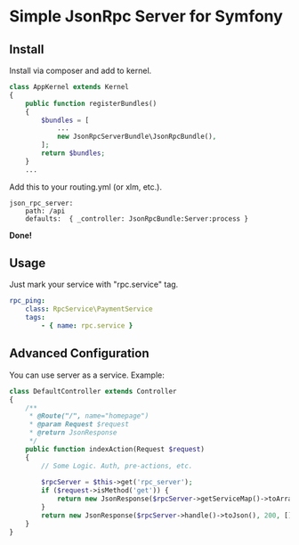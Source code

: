 Simple JsonRpc Server for Symfony
=================================
Install
-------
Install via composer and add to kernel.
```php
class AppKernel extends Kernel
{
    public function registerBundles()
    {
        $bundles = [
            ...
            new JsonRpcServerBundle\JsonRpcBundle(),
        ];
        return $bundles;
    }
    ...
```
Add this to your routing.yml (or xlm, etc.).
```
json_rpc_server:
    path: /api
    defaults:  { _controller: JsonRpcBundle:Server:process }
```
**Done!**

Usage
-----
Just mark your service with "rpc.service" tag.
```yaml
rpc_ping:
    class: RpcService\PaymentService
    tags:
        - { name: rpc.service }
```

Advanced Configuration
----------------------
You can use server as a service. Example:
```php
class DefaultController extends Controller
{
    /**
     * @Route("/", name="homepage")
     * @param Request $request
     * @return JsonResponse
     */
    public function indexAction(Request $request)
    {
        // Some Logic. Auth, pre-actions, etc.
    
        $rpcServer = $this->get('rpc_server');
        if ($request->isMethod('get')) {
            return new JsonResponse($rpcServer->getServiceMap()->toArray());
        }
        return new JsonResponse($rpcServer->handle()->toJson(), 200, [], true);
    }
}
```